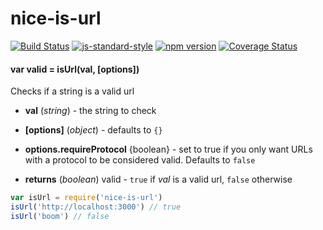 # nice-is-url

<!-- VDOC.badges travis; standard; npm; coveralls -->
<!-- DON'T EDIT THIS SECTION (including comments), INSTEAD RE-RUN `vdoc` TO UPDATE -->
[![Build Status](https://travis-ci.org/vigour-io/nice-is-url.svg?branch=master)](https://travis-ci.org/vigour-io/nice-is-url)
[![js-standard-style](https://img.shields.io/badge/code%20style-standard-brightgreen.svg)](http://standardjs.com/)
[![npm version](https://badge.fury.io/js/nice-is-url.svg)](https://badge.fury.io/js/nice-is-url)
[![Coverage Status](https://coveralls.io/repos/github/vigour-io/nice-is-url/badge.svg?branch=master)](https://coveralls.io/github/vigour-io/nice-is-url?branch=master)

<!-- VDOC END -->

<!-- VDOC.jsdoc isUrl -->
<!-- DON'T EDIT THIS SECTION (including comments), INSTEAD RE-RUN `vdoc` TO UPDATE -->
#### var valid = isUrl(val, [options])

Checks if a string is a valid url
- **val** (*string*) - the string to check
- **[options]** (*object*) - defaults to `{}`

- **options.requireProtocol** {boolean} - set to true if you only want URLs with a protocol to be considered valid. Defaults to `false`
- **returns** (*boolean*) valid - `true` if *val* is a valid url, `false` otherwise

<!-- VDOC END -->

```javascript
var isUrl = require('nice-is-url')
isUrl('http://localhost:3000') // true
isUrl('boom') // false
```